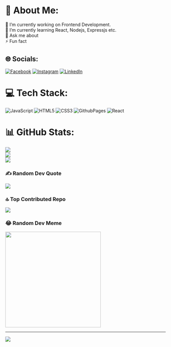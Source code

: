 # 💫 About Me:
🔭 I’m currently working on Frontend Development.<br>🌱 I’m currently learning React, Nodejs, Expressjs etc.<br>💬 Ask me about<br>⚡ Fun fact


## 🌐 Socials:
[![Facebook](https://img.shields.io/badge/Facebook-%231877F2.svg?logo=Facebook&logoColor=white)](https://www.facebook.com/soham.banarjee.35) [![Instagram](https://img.shields.io/badge/Instagram-%23E4405F.svg?logo=Instagram&logoColor=white)](https://instagram.com/https://www.instagram.com/asyncsuvamchakraborti/) [![LinkedIn](https://img.shields.io/badge/LinkedIn-%230077B5.svg?logo=linkedin&logoColor=white)](https://linkedin.com/in/https://www.linkedin.com/in/suvam-chakraborti-697770296/) 

# 💻 Tech Stack:
![JavaScript](https://img.shields.io/badge/javascript-%23323330.svg?style=for-the-badge&logo=javascript&logoColor=%23F7DF1E) ![HTML5](https://img.shields.io/badge/html5-%23E34F26.svg?style=for-the-badge&logo=html5&logoColor=white) ![CSS3](https://img.shields.io/badge/css3-%231572B6.svg?style=for-the-badge&logo=css3&logoColor=white) ![GithubPages](https://img.shields.io/badge/github%20pages-121013?style=for-the-badge&logo=github&logoColor=white) ![React](https://img.shields.io/badge/react-%2320232a.svg?style=for-the-badge&logo=react&logoColor=%2361DAFB)
# 📊 GitHub Stats:
![](https://github-readme-stats.vercel.app/api?username=Sc-Designs&theme=dark&hide_border=true&include_all_commits=false&count_private=false)<br/>
![](https://github-readme-streak-stats.herokuapp.com/?user=Sc-Designs&theme=dark&hide_border=true)<br/>
![](https://github-readme-stats.vercel.app/api/top-langs/?username=Sc-Designs&theme=dark&hide_border=true&include_all_commits=false&count_private=false&layout=compact)

### ✍️ Random Dev Quote
![](https://quotes-github-readme.vercel.app/api?type=vetical&theme=radical)

### 🔝 Top Contributed Repo
![](https://github-contributor-stats.vercel.app/api?username=Sc-Designs&limit=5&theme=onedark&combine_all_yearly_contributions=true)

### 😂 Random Dev Meme
<img src='https://randommeme-five.vercel.app/' style="height: 300px;"/>

---
[![](https://visitcount.itsvg.in/api?id=Sc-Designs&icon=0&color=0)](https://visitcount.itsvg.in)

<!-- Proudly created with GPRM ( https://gprm.itsvg.in ) -->
